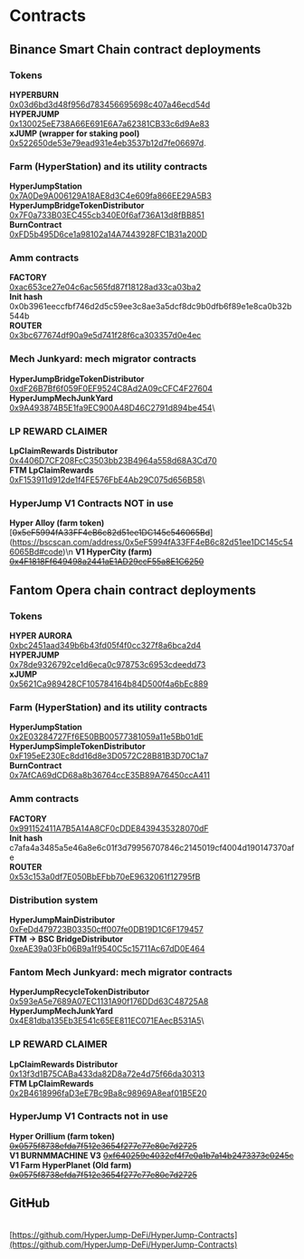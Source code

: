 # Contracts

## Binance Smart Chain contract deployments

### Tokens

**HYPERBURN**\
[0x03d6bd3d48f956d783456695698c407a46ecd54d](https://bscscan.com/address/0x03d6bd3d48f956d783456695698c407a46ecd54d)\
**HYPERJUMP**\
[0x130025eE738A66E691E6A7a62381CB33c6d9Ae83](https://bscscan.com/address/0x130025eE738A66E691E6A7a62381CB33c6d9Ae83)\
**xJUMP (wrapper for staking pool)**\
[0x522650de53e79ead931e4eb3537b12d7fe06697d](https://bscscan.com/address/0x522650de53e79ead931e4eb3537b12d7fe06697d).&#x20;

### Farm (HyperStation) and its utility contracts

**HyperJumpStation**\
[0x7A0De9A006129A18AE8d3C4e609fa866EE29A5B3](https://bscscan.com/address/0x7A0De9A006129A18AE8d3C4e609fa866EE29A5B3)\
**HyperJumpBridgeTokenDistributor**\
[0x7F0a733B03EC455cb340E0f6af736A13d8fBB851](https://bscscan.com/address/0x7F0a733B03EC455cb340E0f6af736A13d8fBB851)\
**BurnContract**\
[0xFD5b495D6ce1a98102a14A7443928FC1B31a200D](https://bscscan.com/address/0xFD5b495D6ce1a98102a14A7443928FC1B31a200D)

### Amm contracts

**FACTORY**\
[0xac653ce27e04c6ac565fd87f18128ad33ca03ba2](https://bscscan.com/address/0xac653ce27e04c6ac565fd87f18128ad33ca03ba2)\
**Init hash**\
0x0b3961eeccfbf746d2d5c59ee3c8ae3a5dcf8dc9b0dfb6f89e1e8ca0b32b544b\
**ROUTER**\
[0x3bc677674df90a9e5d741f28f6ca303357d0e4ec](https://bscscan.com/address/0x3bc677674df90a9e5d741f28f6ca303357d0e4ec)

### Mech Junkyard: mech migrator contracts

**HyperJumpBridgeTokenDistributor**\
[0xdF26B7Bf6f059F0EF9524C8Ad2A09cCFC4F27604](https://bscscan.com/address/0xdF26B7Bf6f059F0EF9524C8Ad2A09cCFC4F27604#code)\
**HyperJumpMechJunkYard**\
[0x9A493874B5E1fa9EC900A48D46C2791d894be454](https://bscscan.com/address/0x9A493874B5E1fa9EC900A48D46C2791d894be454#code)\\

### LP REWARD CLAIMER

**LpClaimRewards Distributor**\
[0x4406D7CF208FcC3503bb23B4964a558d68A3Cd70](https://bscscan.com/address/0x4406D7CF208FcC3503bb23B4964a558d68A3Cd70#code)\
**FTM LpClaimRewards**\
[0xF153911d912de1f4FE576FbE4Ab29C075d656B58](https://bscscan.com/address/0xF153911d912de1f4FE576FbE4Ab29C075d656B58#code)\\

### HyperJump V1 Contracts NOT in use

**Hyper Alloy (farm token)**\
[~~0x5eF5994fA33FF4eB6c82d51ee1DC145c546065Bd~~\](https://bscscan.com/address/0x5eF5994fA33FF4eB6c82d51ee1DC145c546065Bd#code)\n
**V1 HyperCity (farm)**\
[~~0x4F1818Ff649498a2441aE1AD29ccF55a8E1C6250~~](https://bscscan.com/address/0x4F1818Ff649498a2441aE1AD29ccF55a8E1C6250)&#x20;



## Fantom Opera chain contract deployments

### Tokens

**HYPER AURORA**\
[0xbc2451aad349b6b43fd05f4f0cc327f8a6bca2d4](https://ftmscan.com/address/0xbc2451aad349b6b43fd05f4f0cc327f8a6bca2d4)\
**HYPERJUMP**\
[0x78de9326792ce1d6eca0c978753c6953cdeedd73](https://ftmscan.com/address/0x78de9326792ce1d6eca0c978753c6953cdeedd73)\
**xJUMP**\
[0x5621Ca989428CF105784164b84D500f4a6bEc889](https://ftmscan.com/address/0x5621ca989428cf105784164b84d500f4a6bec889)

### Farm (HyperStation) and its utility contracts

**HyperJumpStation**\
[0x2E03284727Ff6E50BB00577381059a11e5Bb01dE](https://ftmscan.com/address/0x2e03284727ff6e50bb00577381059a11e5bb01de)\
**HyperJumpSimpleTokenDistributor**\
[0xF195eE230Ec8dd16d8e3D0572C28B81B3D70C1a7](https://ftmscan.com/address/0xf195ee230ec8dd16d8e3d0572c28b81b3d70c1a7)\
**BurnContract**\
[0x7AfCA69dCD68a8b36764ccE35B89A76450ccA411](https://ftmscan.com/address/0x7AfCA69dCD68a8b36764ccE35B89A76450ccA411)

### Amm contracts

**FACTORY**\
[0x991152411A7B5A14A8CF0cDDE8439435328070dF](https://ftmscan.com/address/0x991152411a7b5a14a8cf0cdde8439435328070df)\
**Init hash**\
c7afa4a3485a5e46a8e6c01f3d79956707846c2145019cf4004d190147370afe\
**ROUTER**\
[0x53c153a0df7E050BbEFbb70eE9632061f12795fB](https://ftmscan.com/address/0x53c153a0df7e050bbefbb70ee9632061f12795fb)

### Distribution system

**HyperJumpMainDistributor**\
[0xFeDd479723B03350cff007fe0DB19D1C6F179457](https://ftmscan.com/address/0xfedd479723b03350cff007fe0db19d1c6f179457)\
**FTM -> BSC BridgeDistributor**\
[0xeAE39a03Fb06B9a1f9540C5c15711Ac67dD0E464](https://ftmscan.com/address/0xeae39a03fb06b9a1f9540c5c15711ac67dd0e464)

### Fantom Mech Junkyard: mech migrator contracts

**HyperJumpRecycleTokenDistributor**\
[0x593eA5e7689A07EC1131A90f176DDd63C48725A8](https://ftmscan.com/address/0x593ea5e7689a07ec1131a90f176ddd63c48725a8)\
**HyperJumpMechJunkYard**\
[0x4E81dba135Eb3E541c65EE811EC071EAecB531A5](https://ftmscan.com/address/0x4e81dba135eb3e541c65ee811ec071eaecb531a5)\\

### LP REWARD CLAIMER

**LpClaimRewards Distributor**\
[0x13f3d1B75CABa433da82D8a72e4d75f66da30313](https://ftmscan.com/address/0x13f3d1b75caba433da82d8a72e4d75f66da30313)\
**FTM LpClaimRewards**\
[0x2B4618996faD3eE7Bc9Ba8c98969A8eaf01B5E20](https://ftmscan.com/address/0x2b4618996fad3ee7bc9ba8c98969a8eaf01b5e20)

### HyperJump V1 Contracts not in use

**Hyper Orillium (farm token)**
[~~0x0575f8738efda7f512e3654f277c77e80c7d2725~~](https://ftmscan.com/address/0x0575f8738efda7f512e3654f277c77e80c7d2725)\
**V1 BURNMMACHINE V3**
[~~0xf640259e4032ef4f7e0a1b7a14b2473373c0245c~~](https://ftmscan.com/address/0xf640259e4032ef4f7e0a1b7a14b2473373c0245c)\
**V1 Farm HyperPlanet (Old farm)**
[~~0x0575f8738efda7f512e3654f277c77e80c7d2725~~](https://ftmscan.com/address/0x0575f8738efda7f512e3654f277c77e80c7d2725)&#x20;

## Git~~H~~ub

\
[https://github.com/HyperJump-DeFi/HyperJump-Contracts](https://github.com/HyperJump-DeFi/HyperJump-Contracts)
